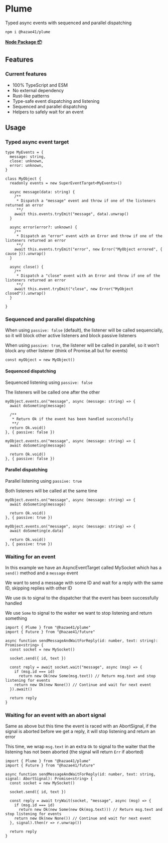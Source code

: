 # Plume

Typed async events with sequenced and parallel dispatching

```bash
npm i @hazae41/plume
```

[**Node Package 📦**](https://www.npmjs.com/package/@hazae41/plume)

## Features

### Current features
- 100% TypeScript and ESM
- No external dependency
- Rust-like patterns
- Type-safe event dispatching and listening
- Sequenced and parallel dispatching
- Helpers to safely wait for an event

## Usage

### Typed async event target

```tsx
type MyEvents = {
  message: string,
  close: unknown,
  error: unknown,
}

class MyObject {
  readonly events = new SuperEventTarget<MyEvents>()

  async message(data: string) {
    /**
     * Dispatch a "message" event and throw if one of the listeners returned an error
     **/
    await this.events.tryEmit("message", data).unwrap()
  }

  async error(error?: unknown) {
    /**
     * Dispatch an "error" event with an Error and throw if one of the listeners returned an error
     **/
    await this.events.tryEmit("error", new Error("MyObject errored", { cause })).unwrap()
  }

  async close() {
    /**
     * Dispatch a "close" event with an Error and throw if one of the listeners returned an error
     **/
    await this.event.tryEmit("close", new Error("MyObject closed")).unwrap()
  }

}
```

### Sequenced and parallel dispatching

When using `passive: false` (default), the listener will be called sequencially, so it will block other active listeners and block passive listeners

When using `passive: true`, the listener will be called in parallel, so it won't block any other listener (think of Promise.all but for events)

```tsx
const myObject = new MyObject()
```

#### Sequenced dispatching

Sequenced listening using `passive: false`

The listeners will be called one after the other

```tsx
myObject.events.on("message", async (message: string) => {
  await doSometing(message)

  /**
   * Return Ok if the event has been handled successfully
   **/
  return Ok.void()
}, { passive: false })

myObject.events.on("message", async (message: string) => {
  await doSometing(message)

  return Ok.void()
}, { passive: false })
```

#### Parallel dispatching

Parallel listening using `passive: true`

Both listeners will be called at the same time

```tsx
myObject.events.on("message", async (message: string) => {
  await doSometing(message)

  return Ok.void()
}, { passive: true })

myObject.events.on("message", async (message: string) => {
  await doSometing(e.data)

  return Ok.void()
}, { passive: true })
```

### Waiting for an event

In this example we have an AsyncEventTarget called MySocket which has a `send()` method and a `message` event

We want to send a message with some ID and wait for a reply with the same ID, skipping replies with other ID

We use `Ok` to signal to the dispatcher that the event has been successfully handled

We use `Some` to signal to the waiter we want to stop listening and return something

```tsx
import { Plume } from "@hazae41/plume"
import { Future } from "@hazae41/future"

async function sendMessageAndWaitForReply(id: number, text: string): Promise<string> {
  const socket = new MySocket()

  socket.send({ id, text })

  const reply = await socket.wait("message", async (msg) => {
    if (msg.id === id)
      return new Ok(new Some(msg.text)) // Return msg.text and stop listening for events
    return new Ok(new None()) // Continue and wait for next event
  }).await()

  return reply
}
```

### Waiting for an event with an abort signal

Same as above but this time the event is raced with an AbortSignal, if the signal is aborted before we get a reply, it will stop listening and return an error

This time, we wrap `msg.text` in an extra `Ok` to signal to the waiter that the listening has not been aborted (the signal will return `Err` if aborted)

```tsx
import { Plume } from "@hazae41/plume"
import { Future } from "@hazae41/future"

async function sendMessageAndWaitForReply(id: number, text: string, signal: AbortSignal): Promise<string> {
  const socket = new MySocket()

  socket.send({ id, text })

  const reply = await tryWait(socket, "message", async (msg) => {
    if (msg.id === id)
      return new Ok(new Some(new Ok(msg.text))) // Return msg.text and stop listening for events
    return new Ok(new None()) // Continue and wait for next event
  }, signal).then(r => r.unwrap())
  
  return reply
}
```